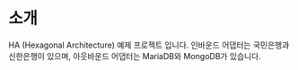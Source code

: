 # 소개

HA (Hexagonal Architecture) 예제 프로젝트 입니다. 인바운드 어댑터는 국민은행과 신한은행이 있으며, 아웃바운드 어댑터는 MariaDB와 MongoDB가 있습니다.
